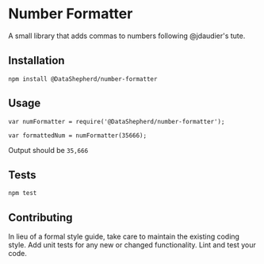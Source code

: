 Number Formatter
================

A small library that adds commas to numbers following @jdaudier's tute.

## Installation

  `npm install @DataShepherd/number-formatter`

## Usage

    var numFormatter = require('@DataShepherd/number-formatter');

    var formattedNum = numFormatter(35666);

  Output should be `35,666`


## Tests

  `npm test`

## Contributing

  In lieu of a formal style guide, take care to maintain the existing coding
  style. Add unit tests for any new or changed functionality.  Lint and test
  your code.
